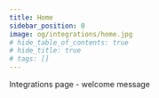 ```yaml
---
title: Home
sidebar_position: 0
image: og/integrations/home.jpg
# hide_table_of_contents: true
# hide_title: true
# tags: []
---
```


Integrations page - welcome message